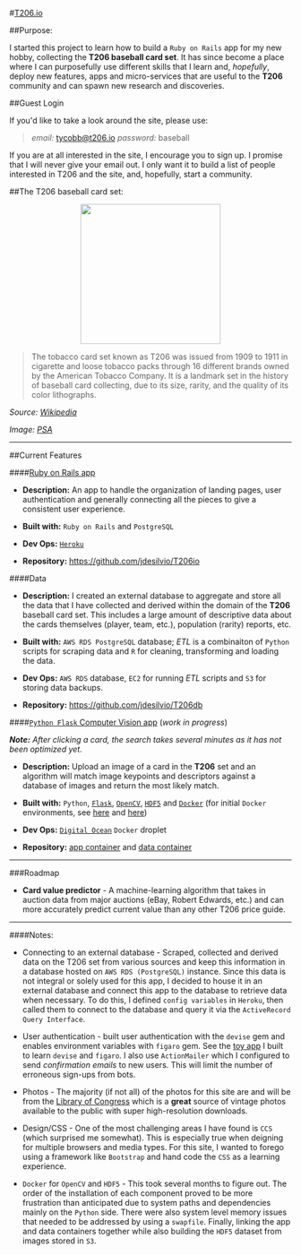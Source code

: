 #[T206.io](http://www.t206.io/)

##Purpose:

I started this project to learn how to build a `Ruby on Rails` app for my new hobby, collecting the **T206 baseball card set**. It has since become a place where I can purposefully use different skills that I learn and, _hopefully_, deploy new features, apps and micro-services that are useful to the **T206** community and can spawn new research and discoveries.

##Guest Login

If you'd like to take a look around the site, please use:

> *email:* tycobb@t206.io
> *password:* baseball

If you are at all interested in the site, I encourage you to sign up. I promise that I will never give your email out. I only want it to build a list of people interested in T206 and the site, and, hopefully, start a community.

##The T206 baseball card set:

<p align="center">
    <img src="http://caimages.collectors.com/psacertimages/38768_599x996.jpg" width="250">
</p>

> The tobacco card set known as T206 was issued from 1909 to 1911 in cigarette and loose tobacco packs through 16 different brands owned by the American Tobacco Company. It is a landmark set in the history of baseball card collecting, due to its size, rarity, and the quality of its color lithographs.

_Source: [Wikipedia](https://en.wikipedia.org/wiki/T206)_

_Image:  [PSA](http://www.psacard.com/cardfacts/baseball-cards/1909-1911-t206-white-border/honus-wagner/18155)_

---

##Current Features

####[Ruby on Rails app](http://www.t206.io/)

* **Description:** An app to handle the organization of landing pages, user authentication and generally connecting all the pieces to give a consistent user experience.

* **Built with:** `Ruby on Rails` and `PostgreSQL`

* **Dev Ops:** [`Heroku`](https://www.heroku.com/)

* **Repository:** https://github.com/jdesilvio/T206io

####Data

* **Description:** I created an external database to aggregate and store all the data that I have collected and derived within the domain of the **T206** baseball card set. This includes a large amount of descriptive data about the cards themselves (player, team, etc.), population (rarity) reports, etc. 

* **Built with:** `AWS RDS PostgreSQL` database; _ETL_ is a combinaiton of `Python` scripts for scraping data and `R` for cleaning, transforming and loading the data.

* **Dev Ops:** `AWS RDS` database, `EC2` for running _ETL_ scripts and `S3` for storing data backups.

* **Repository:** https://github.com/jdesilvio/T206db

####[`Python Flask` Computer Vision app](http://192.81.208.139/) (_work in progress_)

_**Note:** After clicking a card, the search takes several minutes as it has not been optimized yet._

* **Description:** Upload an image of a card in the **T206** set  and an algorithm will match image keypoints and descriptors against a database of images and return the most likely match.

* **Built with:** `Python`, [`Flask`](http://flask.pocoo.org/), [`OpenCV`](http://opencv.org/), [`HDF5`](https://www.hdfgroup.org/HDF5/) and [`Docker`](https://www.docker.com/) (for initial `Docker` environments, see [here](https://github.com/jdesilvio/opencv-flask-docker) and [here](https://github.com/jdesilvio/py-opencv-hdf5-docker))

* **Dev Ops:** [`Digital Ocean`](https://www.digitalocean.com/) `Docker` droplet

* **Repository:** [app container](https://github.com/jdesilvio/T206-computer-vision) and [data container](https://github.com/jdesilvio/T206-computer-vision-data)

---

###Roadmap

* **Card value predictor** - A machine-learning algorithm that takes in auction data from major auctions (eBay, Robert Edwards, etc.) and can more accurately predict current value than any other T206 price guide.

---

####Notes:

* Connecting to an external database - Scraped, collected and derived data on the T206 set from various sources and keep this information in a database hosted on `AWS RDS (PostgreSQL)` instance. Since this data is not integral or solely used for this app, I decided to house it in an external database and connect this app to the database to retrieve data when necessary. To do this, I defined `config variables` in `Heroku`, then called them to connect to the database and query it via the `ActiveRecord Query Interface`.

* User authentication - built user authentication with the `devise` gem and enables environment variables with `figaro` gem. See the [toy app](https://github.com/jdesilvio/userapp) I built to learn `devise` and `figaro`. I also use `ActionMailer` which I configured to send _confirmation emails_ to new users. This will limit the number of erroneous sign-ups from bots.

* Photos - The majority (if not all) of the photos for this site are and will be from the [Library of Congress](http://www.loc.gov/photos) which is a **great** source of vintage photos available to the public with super high-resolution downloads.

* Design/CSS - One of the most challenging areas I have found is `CCS` (which surprised me somewhat). This is especially true when deigning for multiple browsers and media types. For this site, I wanted to forego using a framework like `Bootstrap` and hand code the `CSS` as a learning experience.

* `Docker` for `OpenCV` and `HDF5` - This took several months to figure out. The order of the installation of each component proved to be more frustration than anticipated due to system paths and dependencies mainly on the `Python` side. There were also system level memory issues that needed to be addressed by using a `swapfile`. Finally, linking the app and data containers together while also building the `HDF5` dataset from images stored in `S3`.
